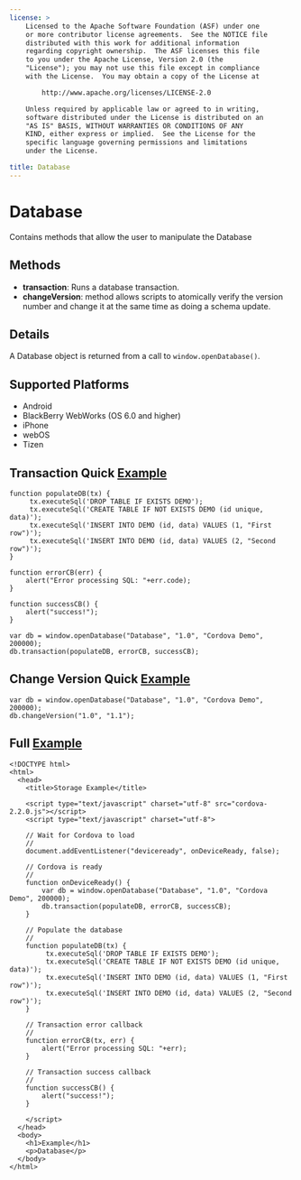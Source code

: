 ```yaml
---
license: >
    Licensed to the Apache Software Foundation (ASF) under one
    or more contributor license agreements.  See the NOTICE file
    distributed with this work for additional information
    regarding copyright ownership.  The ASF licenses this file
    to you under the Apache License, Version 2.0 (the
    "License"); you may not use this file except in compliance
    with the License.  You may obtain a copy of the License at

        http://www.apache.org/licenses/LICENSE-2.0

    Unless required by applicable law or agreed to in writing,
    software distributed under the License is distributed on an
    "AS IS" BASIS, WITHOUT WARRANTIES OR CONDITIONS OF ANY
    KIND, either express or implied.  See the License for the
    specific language governing permissions and limitations
    under the License.

title: Database
---
```


Database
=======

Contains methods that allow the user to manipulate the Database

Methods
-------

- __transaction__: Runs a database transaction. 
- __changeVersion__: method allows scripts to atomically verify the version number and change it at the same time as doing a schema update. 

Details
-------

A Database object is returned from a call to `window.openDatabase()`.

Supported Platforms
-------------------

- Android
- BlackBerry WebWorks (OS 6.0 and higher)
- iPhone
- webOS
- Tizen

Transaction Quick [Example](../storage.opendatabase.html)
------------------
	function populateDB(tx) {
		 tx.executeSql('DROP TABLE IF EXISTS DEMO');
		 tx.executeSql('CREATE TABLE IF NOT EXISTS DEMO (id unique, data)');
		 tx.executeSql('INSERT INTO DEMO (id, data) VALUES (1, "First row")');
		 tx.executeSql('INSERT INTO DEMO (id, data) VALUES (2, "Second row")');
	}
	
	function errorCB(err) {
		alert("Error processing SQL: "+err.code);
	}
	
	function successCB() {
		alert("success!");
	}
	
	var db = window.openDatabase("Database", "1.0", "Cordova Demo", 200000);
	db.transaction(populateDB, errorCB, successCB);

Change Version Quick [Example](../storage.opendatabase.html)
-------------------

	var db = window.openDatabase("Database", "1.0", "Cordova Demo", 200000);
	db.changeVersion("1.0", "1.1");

Full [Example](../storage.opendatabase.html)
------------

    <!DOCTYPE html>
    <html>
      <head>
        <title>Storage Example</title>

        <script type="text/javascript" charset="utf-8" src="cordova-2.2.0.js"></script>
        <script type="text/javascript" charset="utf-8">

        // Wait for Cordova to load
        //
        document.addEventListener("deviceready", onDeviceReady, false);

        // Cordova is ready
        //
        function onDeviceReady() {
			var db = window.openDatabase("Database", "1.0", "Cordova Demo", 200000);
			db.transaction(populateDB, errorCB, successCB);
        }
		
		// Populate the database 
		//
		function populateDB(tx) {
			 tx.executeSql('DROP TABLE IF EXISTS DEMO');
			 tx.executeSql('CREATE TABLE IF NOT EXISTS DEMO (id unique, data)');
			 tx.executeSql('INSERT INTO DEMO (id, data) VALUES (1, "First row")');
			 tx.executeSql('INSERT INTO DEMO (id, data) VALUES (2, "Second row")');
		}
		
		// Transaction error callback
		//
		function errorCB(tx, err) {
			alert("Error processing SQL: "+err);
		}
		
		// Transaction success callback
		//
		function successCB() {
			alert("success!");
		}
	
        </script>
      </head>
      <body>
        <h1>Example</h1>
        <p>Database</p>
      </body>
    </html>

